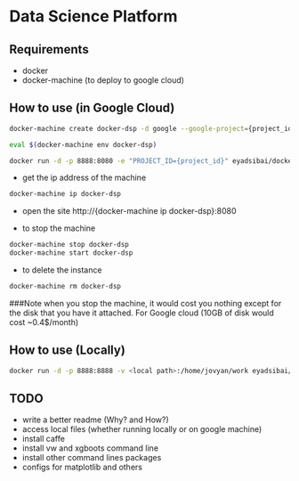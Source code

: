 Data Science Platform
=====================

Requirements
------------
- docker
- docker-machine (to deploy to google cloud)

How to use (in Google Cloud)
----------------------------
```bash
docker-machine create docker-dsp -d google --google-project={project_id} --google-machine-type n1-highmem-8	--google-disk-size "10" --google-disk-type "pd-standard" --google-preemptible --google-machine-image ubuntu-os-cloud/global/images/family/ubuntu-1404-lts --google-scopes "https://www.googleapis.com/auth/cloud-platform"
```
```bash
eval $(docker-machine env docker-dsp)
```
```bash
docker run -d -p 8888:8080 -e "PROJECT_ID={project_id}" eyadsibai/docker-dsp start.sh jupyter lab --NotebookApp.token=''
```

- get the ip address of the machine
```bash
docker-machine ip docker-dsp
```
- open the site http://{docker-machine ip docker-dsp}:8080

- to stop the machine
```bash
docker-machine stop docker-dsp
docker-machine start docker-dsp
```

- to delete the instance
```bash
docker-machine rm docker-dsp
```

###Note
when you stop the machine, it would cost you nothing except for the disk that you have it attached. For Google cloud (10GB of disk would cost ~0.4$/month)


How to use (Locally)
--------------------
```bash
docker run -d -p 8888:8888 -v <local path>:/home/jovyan/work eyadsibai/docker-dsp start.sh jupyter lab --NotebookApp.token=''
```

TODO
----
- write a better readme (Why? and How?)
- access local files (whether running locally or on google machine)
- install caffe
- install vw and xgboots command line
- install other command lines packages
- configs for matplotlib and others
